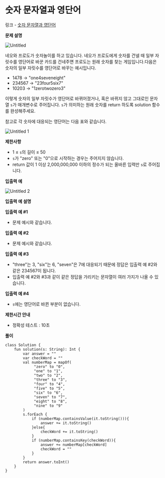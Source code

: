 # 숫자 문자열과 영단어

링크 -  [숫자 문자열과 영단어](https://school.programmers.co.kr/learn/courses/30/lessons/81301)

**문제 설명**

![Untitled](https://user-images.githubusercontent.com/105714784/215929758-0e97f671-5ad5-4fba-ba40-1676cf2438ab.png)

네오와 프로도가 숫자놀이를 하고 있습니다. 네오가 프로도에게 숫자를 건넬 때 일부 자릿수를 영단어로 바꾼 카드를 건네주면 프로도는 원래 숫자를 찾는 게임입니다.다음은 숫자의 일부 자릿수를 영단어로 바꾸는 예시입니다.

- 1478 → "one4seveneight"
- 234567 → "23four5six7"
- 10203 → "1zerotwozero3"

이렇게 숫자의 일부 자릿수가 영단어로 바뀌어졌거나, 혹은 바뀌지 않고 그대로인 문자열 `s`가 매개변수로 주어집니다. `s`가 의미하는 원래 숫자를 return 하도록 solution 함수를 완성해주세요.

참고로 각 숫자에 대응되는 영단어는 다음 표와 같습니다.

![Untitled 1](https://user-images.githubusercontent.com/105714784/215929776-bde6f87b-61e6-4447-8eae-a0a377088269.png)

****제한사항****

- 1 ≤ `s`의 길이 ≤ 50
- `s`가 "zero" 또는 "0"으로 시작하는 경우는 주어지지 않습니다.
- return 값이 1 이상 2,000,000,000 이하의 정수가 되는 올바른 입력만 `s`로 주어집니다.

****입출력 예****

![Untitled 2](https://user-images.githubusercontent.com/105714784/215929791-8408513d-189b-4fb6-80fb-22b0b82448db.png)

****입출력 예 설명****

**입출력 예 #1**

- 문제 예시와 같습니다.

**입출력 예 #2**

- 문제 예시와 같습니다.

**입출력 예 #3**

- "three"는 3, "six"는 6, "seven"은 7에 대응되기 때문에 정답은 입출력 예 #2와 같은 234567이 됩니다.
- 입출력 예 #2와 #3과 같이 같은 정답을 가리키는 문자열이 여러 가지가 나올 수 있습니다.

**입출력 예 #4**

- `s`에는 영단어로 바뀐 부분이 없습니다.

****제한시간 안내****

- 정확성 테스트 : 10초

**풀이**

```
class Solution {
    fun solution(s: String): Int {
        var answer = ""
        var checkWord = ""
        val numberMap = mapOf(
             "zero" to "0",
             "one" to "1",
             "two" to "2",
             "three" to "3",
             "four" to "4",
             "five" to "5",
             "six" to "6",
             "seven" to "7",
             "eight" to "8",
             "nine" to "9"
        )
        s.forEach {
            if (numberMap.containsValue(it.toString())){
                answer += it.toString()
            }else{
                checkWord += it.toString()
            }
            if (numberMap.containsKey(checkWord)){
                answer += numberMap[checkWord]
                checkWord = ""
            }
        }
        return answer.toInt()
    }
}
```

